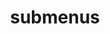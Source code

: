 ---
layout: page
title: submenus
nav: true
dropdown: true
children: 
    - title: resumes
      permalink: /resumes/
    - title: divider
    - title: projects
      permalink: /projects/
---
